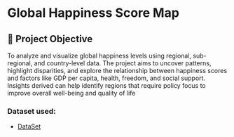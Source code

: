 # Global Happiness Score Map
## 🎯 Project Objective
To analyze and visualize global happiness levels using regional, sub-regional, and country-level data. 
The project aims to uncover patterns, highlight disparities, and explore the relationship between happiness scores and factors like GDP per capita, health, freedom, and social support. 
Insights derived can help identify regions that require policy focus to improve overall well-being and quality of life

### Dataset used:
- <a href="https://github.com/analytixflow/data-viz-with-tableau/blob/main/world%20happiness%20report_data%20set.csv">DataSet</a>
